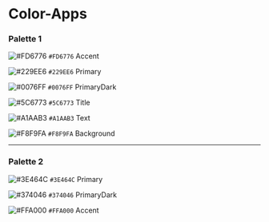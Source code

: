 # Color-Apps

### Palette 1
![#FD6776](https://placehold.it/15/FD6776/000000?text=+) ```#FD6776``` Accent

![#229EE6](https://placehold.it/15/229EE6/000000?text=+) ```#229EE6``` Primary

![#0076FF](https://placehold.it/15/0076FF/000000?text=+) ```#0076FF``` PrimaryDark

![#5C6773](https://placehold.it/15/5C6773/000000?text=+) ```#5C6773``` Title

![#A1AAB3](https://placehold.it/15/A1AAB3/000000?text=+) ```#A1AAB3``` Text

![#F8F9FA](https://placehold.it/15/F8F9FA/000000?text=+) ```#F8F9FA``` Background 

---

### Palette 2
![#3E464C](https://placehold.it/15/3E464C/000000?text=+) ```#3E464C``` Primary

![#374046](https://placehold.it/15/374046/000000?text=+) ```#374046``` PrimaryDark

![#FFA000](https://placehold.it/15/FFA000/000000?text=+) ```#FFA000``` Accent

